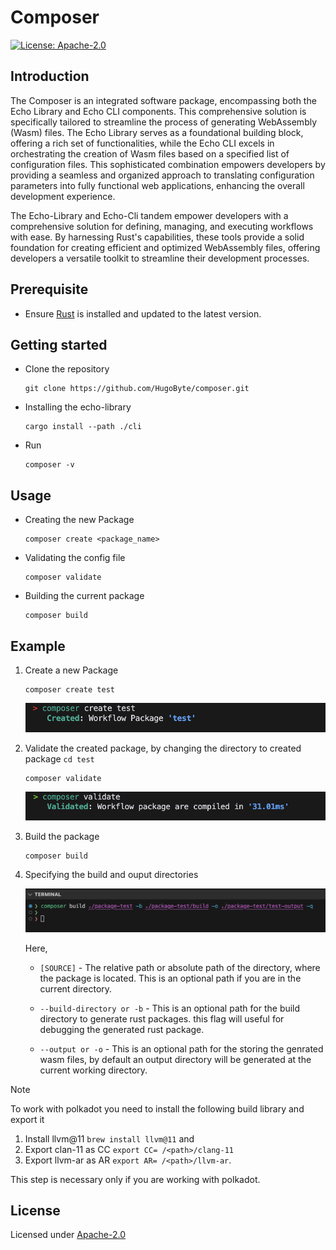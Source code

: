 # Composer

[![License: Apache-2.0](https://img.shields.io/github/license/icon-project/IBC-Integration.svg?style=flat-square)](https://www.apache.org/licenses/LICENSE-2.0)

## Introduction

The Composer is an integrated software package, encompassing both the Echo Library and Echo CLI components. This comprehensive solution is specifically tailored to streamline the process of generating WebAssembly (Wasm) files. The Echo Library serves as a foundational building block, offering a rich set of functionalities, while the Echo CLI excels in orchestrating the creation of Wasm files based on a specified list of configuration files. This sophisticated combination empowers developers by providing a seamless and organized approach to translating configuration parameters into fully functional web applications, enhancing the overall development experience.

 The Echo-Library and Echo-Cli tandem empower developers with a comprehensive solution for defining, managing, and executing workflows with ease. By harnessing Rust's capabilities, these tools provide a solid foundation for creating efficient and optimized WebAssembly files, offering developers a versatile toolkit to streamline their development processes.

## Prerequisite

- Ensure [Rust](https://www.rust-lang.org/tools/install) is installed and updated to the latest version.
  
## Getting started

- Clone the repository
  
  ```
  git clone https://github.com/HugoByte/composer.git
  ```

- Installing the echo-library

  ```
  cargo install --path ./cli
  ```

- Run
  
  ```
  composer -v
  ```

## Usage

- Creating the new Package
  
  ```
  composer create <package_name>
  ```

- Validating the config file
  
  ```
  composer validate
  ```


- Building the current package
  
  ```
  composer build
  ```


## Example

1. Create a new Package
   
   ```
   composer create test
   ```

    ![Allow Push Notification](images/create.png)

2. Validate the created package, by changing the directory to created package `cd test`
   
   ```
   composer validate
   ```

    ![Allow Push Notification](images/validate.png)

3. Build the package
   
   ```
   composer build
   ```

4. Specifying the build and ouput directories
   
    ![Allow Push Notification](images/build-and-output.png)

    Here,

    - `[SOURCE]` - The relative path or absolute path of the directory, where the package is located. This is an optional path if you are in the current directory.
    - `--build-directory or -b` - This is an optional path for the build directory to generate rust packages. this flag will useful for debugging the generated rust package.

    - `--output or -o` - This is an optional path for the storing the genrated wasm files, by default an output directory will be generated at the current working directory.


> [!NOTE]
> To work with polkadot you need to install the following build library and export it
> 1. Install llvm@11 `brew install llvm@11` and
> 2. Export clan-11 as CC `export CC= /<path>/clang-11` 
> 3. Export llvm-ar as AR `export AR= /<path>/llvm-ar`.  
> 
> This step is necessary only if you are working with polkadot.


## License

Licensed under [Apache-2.0](https://www.apache.org/licenses/LICENSE-2.0)